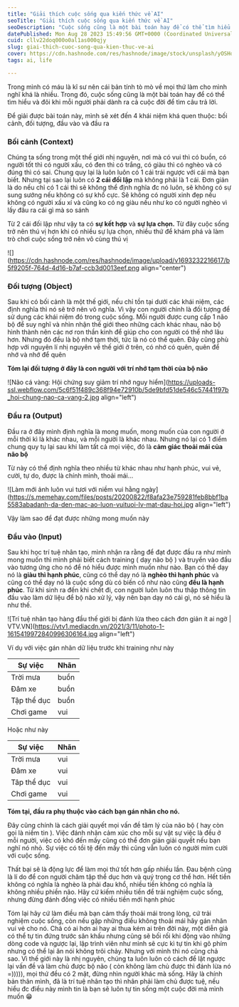```yaml
---
title: "Giải thích cuộc sống qua kiến thức về AI"
seoTitle: "Giải thích cuộc sống qua kiến thức về AI"
seoDescription: "Cuộc sống cũng là một bài toán hay để có thể tìm hiểu và đôi khi mỗi người phải dành ra cả cuộc đời để tìm câu trả lời. Để giải được bài toán này, mình sẽ"
datePublished: Mon Aug 28 2023 15:49:56 GMT+0000 (Coordinated Universal Time)
cuid: cllv22doq000o0al1as000qjy
slug: giai-thich-cuoc-song-qua-kien-thuc-ve-ai
cover: https://cdn.hashnode.com/res/hashnode/image/stock/unsplash/yOSHqKxyz-g/upload/29365e054ec998786ac507248b4f6387.jpeg
tags: ai, life

---
```


Trong mình có máu là kĩ sư nên cái bản tính tò mò về mọi thứ làm cho mình nghĩ khá là nhiều. Trong đó, cuộc sống cũng là một bài toán hay để có thể tìm hiểu và đôi khi mỗi người phải dành ra cả cuộc đời để tìm câu trả lời.

Để giải được bài toán này, mình sẽ xét đến 4 khái niệm khá quen thuộc: bối cảnh, đối tượng, đầu vào và đầu ra

### Bối cảnh (Context)

Chúng ta sống trong một thế giới nhị nguyên, nơi mà có vui thì có buồn, có người tốt thì có người xấu, có đen thì có trắng, có giàu thì có nghèo và có đúng thì có sai. Chung quy lại là luôn luôn có 1 cái trái ngược với cái mà bạn biết. Nhưng tại sao lại luôn có **2 cái đối lập** mà không phải là 1 cái. Đơn giản là do nếu chỉ có 1 cái thì sẽ không thể định nghĩa đc nó luôn, sẽ không có sự sung sướng nếu không có sự khổ cực. Sẽ không có người xinh đẹp nếu không có người xấu xí và cũng ko có ng giàu nếu như ko có người nghèo vì lấy đâu ra cái gì mà so sánh

Từ 2 cái đối lập như vậy ta có **sự kết hợp** và **sự lựa chọn.** Từ đây cuộc sống trở nên thú vị hơn khi có nhiều sự lựa chọn, nhiều thứ để khám phá và làm trò chơi cuộc sống trở nên vô cùng thú vị

![](https://cdn.hashnode.com/res/hashnode/image/upload/v1693232216617/b5f9205f-764d-4d16-b7af-ccb3d0013eef.png align="center")

### Đối tượng (Object)

Sau khi có bối cảnh là một thế giới, nếu chỉ tồn tại dưới các khái niệm, các định nghĩa thì nó sẽ trở nên vô nghĩa. Vì vậy con người chính là đối tượng để sử dụng các khái niệm đó trong cuộc sống. Mỗi người được cung cấp 1 não bộ để suy nghĩ và nhìn nhận thế giới theo những cách khác nhau, não bộ hình thành nên các nơ ron thần kinh để giúp cho con người có thể nhớ lâu hơn. Nhưng đó đều là bộ nhớ tạm thời, tức là nó có thể quên. Đây cũng phù hợp với nguyên lí nhị nguyên về thế giới ở trên, có nhớ có quên, quên để nhớ và nhớ để quên

**Tóm lại đối tượng ở đây là con người với trí nhớ tạm thời của bộ não**

![Não cá vàng: Hội chứng suy giảm trí nhớ nguy hiểm](https://uploads-ssl.webflow.com/5c6f51f489c368f94e72910b/5de9bfd51de546c57441f97b_hoi-chung-nao-ca-vang-2.jpg align="left")

### Đầu ra (Output)

Đầu ra ở đây mình định nghĩa là mong muốn, mong muốn của con người ở mỗi thời kì là khác nhau, và mỗi người là khác nhau. Nhưng nó lại có 1 điểm chung quy tụ lại sau khi làm tất cả mọi việc, đó là **cảm giác thoải mái của não bộ**

Từ này có thể định nghĩa theo nhiều từ khác nhau như hạnh phúc, vui vẻ, cười, tự do, được là chính mình, thoải mái...

![Làm mới ảnh luôn vui tươi với niềm vui hằng ngày](https://s.memehay.com/files/posts/20200822/f8afa23e759281feb8bbf1ba5583abadanh-da-den-mac-ao-luon-vuituoi-lv-mat-dau-hoi.jpg align="left")

Vậy làm sao để đạt được những mong muốn này

### Đầu vào (Input)

Sau khi học trí tuệ nhân tạo, mình nhận ra rằng để đạt được đầu ra như mình mong muốn thì mình phải biết cách training ( dạy não bộ ) và truyền vào đầu vào tương ứng cho nó để nó hiểu được mình muốn như nào. Bạn có thể dạy nó là **giàu thì hạnh phúc**, cũng có thể dạy nó là **nghèo thì hạnh phúc** và cũng có thể dạy nó là cuộc sống dù có biến cố như nào cũng **đều là hạnh phúc**. Từ khi sinh ra đến khi chết đi, con người luôn luôn thu thập thông tin đầu vào làm dữ liệu để bộ não xử lý, vậy nên bạn dạy nó cái gì, nó sẽ hiểu là như thế.

![Trí tuệ nhân tạo hàng đầu thế giới bị đánh lừa theo cách đơn giản ít ai ngờ  | VTV.VN](https://vtv1.mediacdn.vn/2021/3/11/photo-1-1615419972840996306164.jpg align="left")

Ví dụ với việc gán nhãn dữ liệu trước khi training như này

| Sự việc | Nhãn |
| --- | --- |
| Trời mưa | buồn |
| Đâm xe | buồn |
| Tập thể dục | buồn |
| Chơi game | vui |

Hoặc như này

| Sự việc | Nhãn |
| --- | --- |
| Trời mưa | vui |
| Đâm xe | vui |
| Tâp thể dục | vui |
| Chơi game | vui |

**Tóm tại, đầu ra phụ thuộc vào cách bạn gán nhãn cho nó.**

Đây cũng chính là cách giải quyết mọi vấn đề tâm lý của não bộ ( hay còn gọi là niềm tin ). Việc đánh nhãn cảm xúc cho mỗi sự vật sự việc là đều ở mỗi người, việc có khó đến mấy cũng có thể đơn giản giải quyết nếu bạn nghĩ nó nhỏ. Sự việc có tồi tệ đến mấy thì cũng vẫn luôn có người mỉm cười với cuộc sống.

Thất bại sẽ là động lực để làm mọi thứ tốt hơn gấp nhiều lần. Đau bệnh cũng là lí do để con người chăm tập thể dục hơn và quý trọng cơ thể hơn. Hết tiền không có nghĩa là nghèo là phải đau khổ, nhiều tiền không có nghĩa là không nhiều phiền não. Hãy cứ kiếm nhiều tiền để trải nghiệm cuộc sống, nhưng đừng đánh đồng việc có nhiều tiền mới hạnh phúc

Tóm lại hãy cứ làm điều mà bạn cảm thấy thoải mái trong lòng, cứ trải nghiệm cuộc sống, còn nếu gặp những điều không thoải mái hãy gán nhãn vui vẻ cho nó. Chả có ai hơn ai hay ai thua kém ai trên đời này, một diễn giả có thể tự tin đứng trước sân khấu nhưng cũng sẽ bối rối khi động vào những dòng code và ngược lại, lập trình viên như mình sẽ cực kì tự tin khi gõ phím nhưng có thể lại ăn nói không trôi chảy. Nhưng với mình thì nó cũng chả sao. Vì thế giới này là nhị nguyên, chúng ta luôn luôn có cách để lật ngược lại vấn đề và làm chủ được bộ não ( còn không làm chủ được thì đánh lừa nó =))))), mọi thứ đều có 2 mặt, đừng nhìn người khác mà sống. Hãy là chính bản thân mình, đã là trí tuệ nhân tạo thì nhân phải làm chủ được tuệ, nếu hiểu đc điều này mình tin là bạn sẽ luôn tự tin sống một cuộc đời mà mình muốn 😁